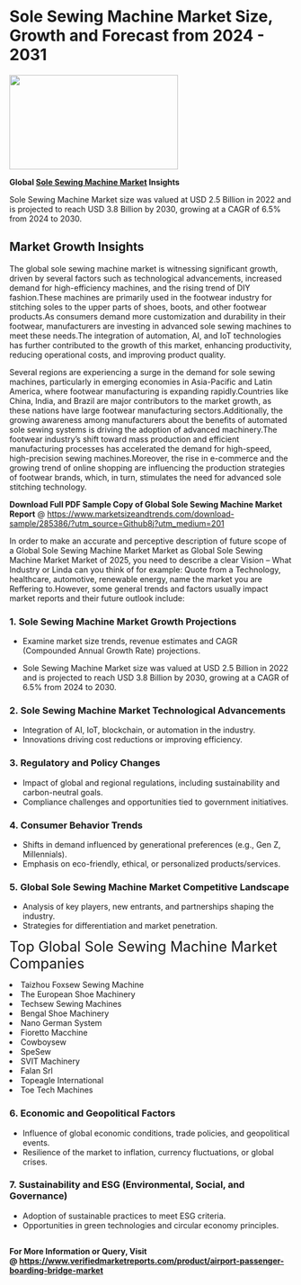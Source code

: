 <H1>Sole Sewing Machine Market Size, Growth and Forecast from 2024 - 2031</H1><img class="aligncenter size-medium wp-image-584254" src="https://thirdeyenews.in/wp-content/uploads/2024/09/Global-Market-Research-300x168.jpeg" alt="" width="300" height="168" /><p><strong>Global&nbsp;<a href="https://www.marketsizeandtrends.com/download-sample/285386/?utm_source=Github8j?utm_medium=201">Sole Sewing Machine Market</a> Insights</strong></p><p>Sole Sewing Machine Market size was valued at USD 2.5 Billion in 2022 and is projected to reach USD 3.8 Billion by 2030, growing at a CAGR of 6.5% from 2024 to 2030.</p><p><h2>Market Growth Insights</h2> <p>The global sole sewing machine market is witnessing significant growth, driven by several factors such as technological advancements, increased demand for high-efficiency machines, and the rising trend of DIY fashion.These machines are primarily used in the footwear industry for stitching soles to the upper parts of shoes, boots, and other footwear products.As consumers demand more customization and durability in their footwear, manufacturers are investing in advanced sole sewing machines to meet these needs.The integration of automation, AI, and IoT technologies has further contributed to the growth of this market, enhancing productivity, reducing operational costs, and improving product quality.</p> <p>Several regions are experiencing a surge in the demand for sole sewing machines, particularly in emerging economies in Asia-Pacific and Latin America, where footwear manufacturing is expanding rapidly.Countries like China, India, and Brazil are major contributors to the market growth, as these nations have large footwear manufacturing sectors.Additionally, the growing awareness among manufacturers about the benefits of automated sole sewing systems is driving the adoption of advanced machinery.The footwear industry’s shift toward mass production and efficient manufacturing processes has accelerated the demand for high-speed, high-precision sewing machines.Moreover, the rise in e-commerce and the growing trend of online shopping are influencing the production strategies of footwear brands, which, in turn, stimulates the need for advanced sole stitching technology.<p><span class=""><strong>Download Full PDF Sample Copy of Global Sole Sewing Machine Market Report</strong> @ <a href="https://www.marketsizeandtrends.com/download-sample/285386/?utm_source=Github8j?utm_medium=201" target="_blank">https://www.marketsizeandtrends.com/download-sample/285386/?utm_source=Github8j?utm_medium=201</a></span></p><p>In order to make an accurate and perceptive description of future scope of a Global&nbsp;Sole Sewing Machine Market Market as Global&nbsp;Sole Sewing Machine Market Market of 2025, you need to describe a clear Vision &ndash; What Industry or Linda can you think of for example: Quote from a Technology, healthcare, automotive, renewable energy, name the market you are Reffering to.However, some general trends and factors usually impact market reports and their future outlook include:</p><h3>1.&nbsp;<strong>Sole Sewing Machine Market Growth Projections</strong></h3><ul><li>Examine market size trends, revenue estimates and CAGR (Compounded Annual Growth Rate) projections.</li><li><p>Sole Sewing Machine Market size was valued at USD 2.5 Billion in 2022 and is projected to reach USD 3.8 Billion by 2030, growing at a CAGR of 6.5% from 2024 to 2030.</p></li></ul><h3>2.&nbsp;<strong>Sole Sewing Machine Market Technological Advancements</strong></h3><ul><li>Integration of AI, IoT, blockchain, or automation in the industry.</li><li>Innovations driving cost reductions or improving efficiency.</li></ul><h3>3.&nbsp;<strong>Regulatory and Policy Changes</strong></h3><ul><li>Impact of global and regional regulations, including sustainability and carbon-neutral goals.</li><li>Compliance challenges and opportunities tied to government initiatives.</li></ul><h3>4.&nbsp;<strong>Consumer Behavior Trends</strong></h3><ul><li>Shifts in demand influenced by generational preferences (e.g., Gen Z, Millennials).</li><li>Emphasis on eco-friendly, ethical, or personalized products/services.</li></ul><h3>5.&nbsp;<strong>Global Sole Sewing Machine Market Competitive Landscape</strong></h3><ul><li>Analysis of key players, new entrants, and partnerships shaping the industry.</li><li>Strategies for differentiation and market penetration.</li></ul><p data-pm-slice="1 1 []"><span style="color: inherit; font-family: inherit; font-size: 25px;">Top Global Sole Sewing Machine Market Companies</span></p><div class="" data-test-id=""><p><li>Taizhou Foxsew Sewing Machine</li><li> The European Shoe Machinery</li><li> Techsew Sewing Machines</li><li> Bengal Shoe Machinery</li><li> Nano German System</li><li> Fioretto Macchine</li><li> Cowboysew</li><li> SpeSew</li><li> SVIT Machinery</li><li> Falan Srl</li><li> Topeagle International</li><li> Toe Tech Machines</li></p></div><h3>6.&nbsp;<strong>Economic and Geopolitical Factors</strong></h3><ul><li>Influence of global economic conditions, trade policies, and geopolitical events.</li><li>Resilience of the market to inflation, currency fluctuations, or global crises.</li></ul><h3>7.&nbsp;<strong>Sustainability and ESG (Environmental, Social, and Governance)</strong></h3><ul><li>Adoption of sustainable practices to meet ESG criteria.</li><li>Opportunities in green technologies and circular economy principles.</li></ul><h2><strong style="font-size: 14px;">For More Information or Query, Visit @&nbsp;</strong><a style="background-color: #ffffff; font-size: 14px;" href="https://www.marketsizeandtrends.com/report/sole-sewing-machine-market/" target="_blank">https://www.verifiedmarketreports.com/product/airport-passenger-boarding-bridge-market</a></h2>